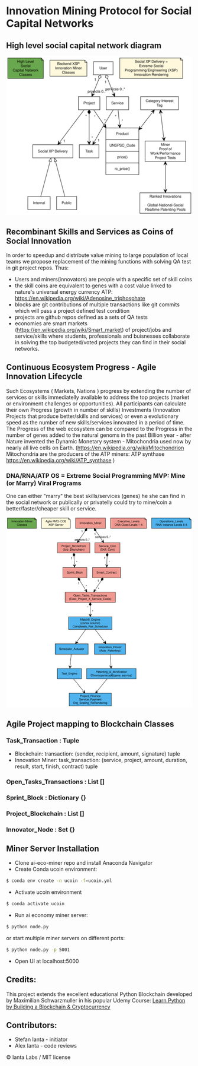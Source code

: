# Innovation Mining Protocol for Social Capital Networks

## High level social capital network diagram

![](/yuml/social-capital-network.svg)

## Recombinant Skills and Services as Coins of Social Innovation

In order to speedup and distribute value mining to large population of local teams we propose replacement of the mining functions with solving QA test in git project repos.
Thus:

- Users and miners(innovators) are people with a specific set of skill coins
- the skill coins are equivalent to genes with a cost value linked to nature's universal energy currency ATP: https://en.wikipedia.org/wiki/Adenosine_triphosphate
- blocks are git contributions of multiple transactions like git commits which will pass a project defined test condition
- projects are github repos defined as a sets of QA tests
- economies are smart markets (https://en.wikipedia.org/wiki/Smart_market) of project/jobs and service/skills where students, professionals and buisnesses collaborate in solving the top budgeted/voted projects they can find in their social networks.

## Continuous Ecosystem Progress - Agile Innovation Lifecycle

Such Ecosystems ( Markets, Nations ) progress by extending the number of services or skills immediatelly available to address the top projects (market or environment challenges or opportunities).
All participants can calculate their own Progress (growth in number of skills) Investments (Innovation Projects that produce better/skills and services) or even a evolutionary speed as the number of new skills/services innovated in a period of time.
The Progress of the web ecosystem can be compared to the Progress in the number of genes added to the natural genoms in the past Billion year - after Nature invented the Dynamic Monetary system - Mitochondria used now by nearly all live cells on Earth. (https://en.wikipedia.org/wiki/Mitochondrion Mitochondria are the producers of the ATP miners: ATP synthase https://en.wikipedia.org/wiki/ATP_synthase )

### DNA/RNA/ATP OS = Extreme Social Programming MVP: Mine (or Marry) Viral Programs

One can either "marry" the best skills/services (genes) he she can find in the social network or publically or privatelly could try to mine/coin a better/faster/cheaper skill or service.

![](/yuml/Innovation-Miner-Classes.svg)

## Agile Project mapping to Blockchain Classes

### Task_Transaction : Tuple

- Blockchain: transaction: (sender, recipient, amount, signature) tuple
- Innovation Miner: task_transaction: (service, project, amount, duration, result, start, finish, contract) tuple

### Open_Tasks_Transactions : List []

### Sprint_Block : Dictionary {}

### Project_Blockchain : List []

### Innovator_Node : Set {}

## Miner Server Installation

- Clone ai-eco-miner repo and install Anaconda Navigator
- Create Conda ucoin environment:

```bash
$ conda env create -n ucoin -f=ucoin.yml
```

- Activate ucoin environment

```bash
$ conda activate ucoin
```

- Run ai economy miner server:

```bash
$ python node.py
```

or start multiple miner servers on different ports:

```bash
$ python node.py -p 5001
```

- Open UI at localhost:5000

## Credits:

This project extends the excellent educational Python Blockchain developed by Maximilian Schwarzmuller in his popular Udemy Course:
[Learn Python by Building a Blockchain & Cryptocurrency](https://www.udemy.com/learn-python-by-building-a-blockchain-cryptocurrency/)

## Contributors:

- Stefan Ianta - initiator
- Alex Ianta - code reviews

© Ianta Labs / MIT license
